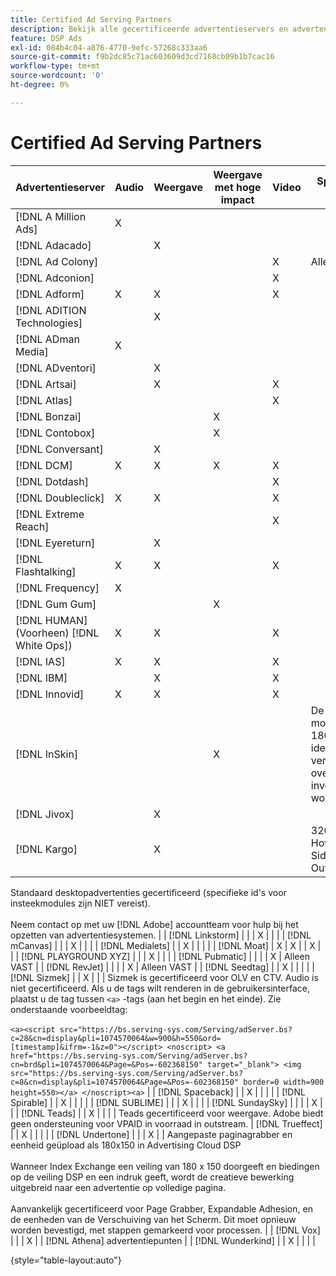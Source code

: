 ```yaml
---
title: Certified Ad Serving Partners
description: Bekijk alle gecertificeerde advertentieservers en advertentie-eenheden.
feature: DSP Ads
exl-id: 084b4c04-a876-4770-9efc-57268c333aa6
source-git-commit: f9b2dc85c71ac603609d3cd7168cb09b1b7cac16
workflow-type: tm+mt
source-wordcount: '0'
ht-degree: 0%

---
```


# Certified Ad Serving Partners

| Advertentieserver | Audio | Weergave | Weergave met hoge impact | Video | Speciale vereisten en opmerkingen |
| --- | --- | --- | --- | --- | --- |
| [!DNL A Million Ads] | X |  |  |  |  |
| [!DNL Adacado] |  | X |  |  |  |
| [!DNL Ad Colony] |  |  |  | X | Alleen VAST mobiel |
| [!DNL Adconion] |  |  |  | X |  |
| [!DNL Adform] | X | X |  | X |  |
| [!DNL ADITION Technologies] |  | X |  |  |  |
| [!DNL ADman Media] | X |  |  |  |  |
| [!DNL ADventori] |  | X |  |  |  |
| [!DNL Artsai] |  | X |  | X |  |
| [!DNL Atlas] |  |  |  | X |  |
| [!DNL Bonzai] |  |  | X |  |  |
| [!DNL Contobox] |  |  | X |  |  |
| [!DNL Conversant] |  | X |  |  |  |
| [!DNL DCM] | X | X | X | X |  |
| [!DNL Dotdash] |  |  |  | X |  |
| [!DNL Doubleclick] | X | X |  | X |  |
| [!DNL Extreme Reach] |  |  |  | X |  |
| [!DNL Eyereturn] |  | X |  |  |  |
| [!DNL Flashtalking] | X | X |  | X |  |
| [!DNL Frequency] | X |  |  |  |  |
| [!DNL Gum Gum] |  |  | X |  |  |
| [!DNL HUMAN] (Voorheen) [!DNL White Ops]) | X | X |  | X |  |
| [!DNL IAS] | X | X |  | X |  |
| [!DNL IBM] |  | X |  | X |  |
| [!DNL Innovid] | X | X |  | X |  |
| [!DNL InSkin] |  |  | X |  | De hoge effectskins moeten uit een 180x150 identiteitskaart van de vertoningsovereenkomst over het Inskin inventarisnetwerk worden gediend. |
| [!DNL Jivox] |  | X |  |  |  |
| [!DNL Kargo] |  | X |  |  | 320x50 Anker, BYOC, Hover, Breakout en Sidetrap; 300x250 Outstream |
Standaard desktopadvertenties gecertificeerd (specifieke id&#39;s voor insteekmodules zijn NIET vereist).
</br></br>Neem contact op met uw [!DNL Adobe] accountteam voor hulp bij het opzetten van advertentiesystemen. | | [!DNL Linkstorm] | | | X | | | | [!DNL mCanvas] | | | X | | | | [!DNL Medialets] | | X | | | | | [!DNL Moat] | X | X | | X | | | [!DNL PLAYGROUND XYZ] | | | X | | | | [!DNL Pubmatic] | | | | X | Alleen VAST | | [!DNL RevJet] | | | | X | Alleen VAST | | [!DNL Seedtag] | | X | | | | | [!DNL Sizmek] | | X | | | Sizmek is gecertificeerd voor OLV en CTV. Audio is niet gecertificeerd.
Als u de tags wilt renderen in de gebruikersinterface, plaatst u de tag tussen `<a>` -tags (aan het begin en het einde). Zie onderstaande voorbeeldtag:</br></br>```<a><script src="https://bs.serving-sys.com/Serving/adServer.bs?c=28&cn=display&pli=1074570064&w=900&h=550&ord=[timestamp]&ifrm=-1&z=0"></script> <noscript> <a href="https://bs.serving-sys.com/Serving/adServer.bs?cn=brd&pli=1074570064&Page=&Pos=-602368150" target="_blank"> <img src="https://bs.serving-sys.com/Serving/adServer.bs?c=8&cn=display&pli=1074570064&Page=&Pos=-602368150" border=0 width=900 height=550></a> </noscript><a>``` | | [!DNL Spaceback] | | X | | | | | [!DNL Spirable] | | X | | | | | [!DNL SUBLIME] | | | X | | | | [!DNL SundaySky] | | | | X | | | [!DNL Teads] | | X | | | | Teads gecertificeerd voor weergave. Adobe biedt geen ondersteuning voor VPAID in voorraad in outstream.
| [!DNL Trueffect] | | X | | | | | [!DNL Undertone] | | | X | | Aangepaste paginagrabber en eenheid geüpload als 180x150 in Advertising Cloud DSP</br></br>Wanneer Index Exchange een veiling van 180 x 150 doorgeeft en biedingen op de veiling DSP en een indruk geeft, wordt de creatieve bewerking uitgebreid naar een advertentie op volledige pagina.</br></br>Aanvankelijk gecertificeerd voor Page Grabber, Expandable Adhesion, en de eenheden van de Verschuiving van het Scherm. Dit moet opnieuw worden bevestigd, met stappen gemarkeerd voor processen. | | [!DNL Vox] | | | X | | [!DNL Athena] advertentiepunten | | [!DNL Wunderkind] | | X | | | |

{style=&quot;table-layout:auto&quot;}
